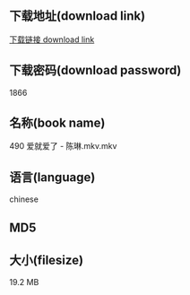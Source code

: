 ## 下载地址(download link)
[下载链接 download link](https://voluble-croquembouche-d321dc.netlify.app/?s=490+%E7%88%B1%E5%B0%B1%E7%88%B1%E4%BA%86+-+%E9%99%88%E7%90%B3.mkv)

## 下载密码(download password)
1866

## 名称(book name)
490 爱就爱了 - 陈琳.mkv.mkv

## 语言(language)
chinese

## MD5


## 大小(filesize)
19.2 MB
